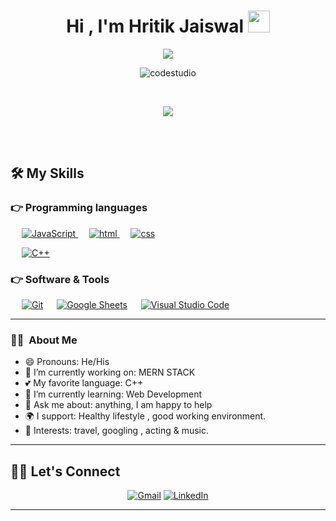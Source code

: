 <h1 align="center">Hi , I'm Hritik Jaiswal <img src="https://media.giphy.com/media/v1.Y2lkPTc5MGI3NjExZ2JwcTY4ZHh3MWZiZWRpZTE2bXBuNjFpamV2ZGo1czBvMmMzMjdpaCZlcD12MV9pbnRlcm5hbF9naWZfYnlfaWQmY3Q9Zw/GYtblmdLnemlO/giphy.gif" width="35"></h1>

<p align="center">
 <a href="https://github.com/hritikjaiswall"><img src="https://readme-typing-svg.herokuapp.com?lines=Computer+Science+Student;Engineer+in+the+making;DS%20|%20Algo%20|%20Web+Dev%20Enthusiast;Always%20learning%20new%20things&center=true&width=500&height=50"></a>
	</p>
 
 <p align="center"> <img src="[https://www.naukri.com/code360/profile/fakehrj]" alt="codestudio" > </p>

 <br>
<p  align="center"> 
<img src="https://media.giphy.com/media/v1.Y2lkPTc5MGI3NjExZDZ4c3JmenI1NWo2MmR5aHhjNnAyMGxxYW16cjJ2NTlkZm92d3Z6MSZlcD12MV9pbnRlcm5hbF9naWZfYnlfaWQmY3Q9Zw/kfZfVqxRQ39Bu/giphy.gif">
</p>
<br>
<br>


## 🛠️ My Skills

### 👉 Programming languages

<p align="left"> 
   &emsp;
  <a href="https://developer.mozilla.org/en-US/docs/Web/JavaScript" target="_blank"> 
     <img  alt="JavaScript" src="https://img.shields.io/badge/JavaScript%20-%23F7DF1E.svg?logo=javascript&logoColor=black">
   </a>
  &emsp;
  <a href="https://www.w3schools.com/html/" target="_blank"> 
    <img alt="html" src="https://img.shields.io/badge/HTML5-E34F26?style=for-the-badge&logo=html5&logoColor=white">
  </a>
   &emsp;
  <a href="https://www.w3schools.com/w3css/defaulT.asp">
    <img alt="css" src="https://img.shields.io/badge/CSS-239120?&style=for-the-badge&logo=css3&logoColor=white"/>
  </a>

  &emsp;
  <a href="https://www.w3schools.com/cpp/" target="_blank"> 
    <img alt="C++" src="https://img.shields.io/badge/C++%20-%2300599C.svg?logo=c%2B%2B&logoColor=white">
  </a> 
</p>

### 👉 Software & Tools
 
<p>
 &emsp;
    <a href="#"><img alt="Git" src="https://img.shields.io/badge/Git%20-%23F05033.svg?logo=git&logoColor=white"></a>
  &emsp;
    <a href="#"><img alt="Google Sheets" src="https://img.shields.io/badge/Google%20Sheets%20-%2334A853.svg?logo=google%20sheets&logoColor=white"></a>
  &emsp;
    <a href="#"><img alt="Visual Studio Code" src="https://img.shields.io/badge/Visual%20Studio%20Code-0078d7.svg?logo=visual-studio-code&logoColor=white"></a>
  &emsp;
</p>
<hr>
<h3> 👩‍🦰 &nbsp;About Me </h3>

- 😄 Pronouns: He/His 
- 🔭 I’m currently working on: MERN STACK
- 💕 My favorite language: C++
- 🌱 I’m currently learning: Web Development
- 💬 Ask me about: anything, I am happy to help
- 🌍 I support: Healthy lifestyle , good working environment.
- 💜 Interests: travel, googling , acting & music.

<hr>

## 🙋‍♀️ Let's Connect
<p align="center">
	<a href="mailto:111rjaiswal@gmail.com"><img src="https://img.shields.io/badge/gmail-%23D14836.svg?&style=for-the-badge&logo=gmail&logoColor=white" alt="Gmail"/></a>
	<a href="https://www.linkedin.com/in/hritik-jaiswal-0886b7254"><img src="https://img.shields.io/badge/linkedin-%230077B5.svg?&style=for-the-badge&logo=linkedin&logoColor=white" alt="LinkedIn"/></a>

   
	
</p>

<hr>
